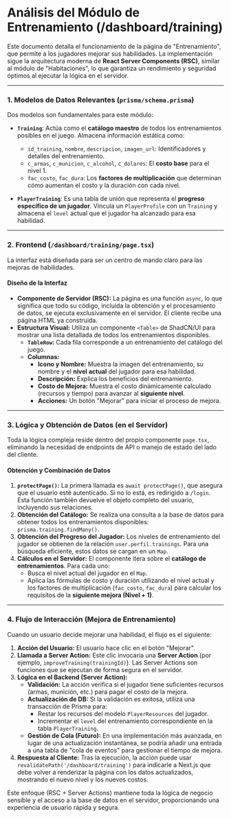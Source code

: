 # Análisis del Módulo de Entrenamiento (/dashboard/training)

Este documento detalla el funcionamiento de la página de "Entrenamiento", que permite a los jugadores mejorar sus habilidades. La implementación sigue la arquitectura moderna de **React Server Components (RSC)**, similar al módulo de "Habitaciones", lo que garantiza un rendimiento y seguridad óptimos al ejecutar la lógica en el servidor.

---

### 1. Modelos de Datos Relevantes (`prisma/schema.prisma`)

Dos modelos son fundamentales para este módulo:

-   **`Training`**: Actúa como el **catálogo maestro** de todos los entrenamientos posibles en el juego. Almacena información estática como:
    *   `id_training`, `nombre`, `descripcion`, `imagen_url`: Identificadores y detalles del entrenamiento.
    *   `c_armas`, `c_municion`, `c_alcohol`, `c_dolares`: El **costo base** para el nivel 1.
    *   `fac_costo`, `fac_dura`: Los **factores de multiplicación** que determinan cómo aumentan el costo y la duración con cada nivel.

-   **`PlayerTraining`**: Es una tabla de unión que representa el **progreso específico de un jugador**. Vincula un `PlayerProfile` con un `Training` y almacena el `level` actual que el jugador ha alcanzado para esa habilidad.

---

### 2. Frontend (`/dashboard/training/page.tsx`)

La interfaz está diseñada para ser un centro de mando claro para las mejoras de habilidades.

#### **Diseño de la Interfaz**

-   **Componente de Servidor (RSC):** La página es una función `async`, lo que significa que todo su código, incluida la obtención y el procesamiento de datos, se ejecuta exclusivamente en el servidor. El cliente recibe una página HTML ya construida.
-   **Estructura Visual:** Utiliza un componente `<Table>` de ShadCN/UI para mostrar una lista detallada de todos los entrenamientos disponibles.
    *   **`TableRow`:** Cada fila corresponde a un entrenamiento del catálogo del juego.
    *   **Columnas:**
        *   **Icono y Nombre:** Muestra la imagen del entrenamiento, su nombre y el **nivel actual** del jugador para esa habilidad.
        *   **Descripción:** Explica los beneficios del entrenamiento.
        *   **Costo de Mejora:** Muestra el costo dinámicamente calculado (recursos y tiempo) para avanzar al **siguiente nivel**.
        *   **Acciones:** Un botón "Mejorar" para iniciar el proceso de mejora.

---

### 3. Lógica y Obtención de Datos (en el Servidor)

Toda la lógica compleja reside dentro del propio componente `page.tsx`, eliminando la necesidad de endpoints de API o manejo de estado del lado del cliente.

#### **Obtención y Combinación de Datos**

1.  **`protectPage()`:** La primera llamada es `await protectPage()`, que asegura que el usuario esté autenticado. Si no lo está, es redirigido a `/login`. Esta función también devuelve el objeto completo del usuario, incluyendo sus relaciones.
2.  **Obtención del Catálogo:** Se realiza una consulta a la base de datos para obtener todos los entrenamientos disponibles: `prisma.training.findMany()`.
3.  **Obtención del Progreso del Jugador:** Los niveles de entrenamiento del jugador se obtienen de la relación `user.perfil.trainings`. Para una búsqueda eficiente, estos datos se cargan en un `Map`.
4.  **Cálculos en el Servidor:** El componente itera sobre el **catálogo de entrenamientos**. Para cada uno:
    *   Busca el nivel actual del jugador en el `Map`.
    *   Aplica las fórmulas de costo y duración utilizando el nivel actual y los factores de multiplicación (`fac_costo`, `fac_dura`) para calcular los requisitos de la **siguiente mejora (Nivel + 1)**.

---

### 4. Flujo de Interacción (Mejora de Entrenamiento)

Cuando un usuario decide mejorar una habilidad, el flujo es el siguiente:

1.  **Acción del Usuario:** El usuario hace clic en el botón "Mejorar".
2.  **Llamada a Server Action:** Este clic invocaría una **Server Action** (por ejemplo, `improveTraining(trainingId)`). Las Server Actions son funciones que se ejecutan de forma segura en el servidor.
3.  **Lógica en el Backend (Server Action):**
    *   **Validación:** La acción verifica si el jugador tiene suficientes recursos (armas, munición, etc.) para pagar el costo de la mejora.
    *   **Actualización de DB:** Si la validación es exitosa, utiliza una transacción de Prisma para:
        *   Restar los recursos del modelo `PlayerResources` del jugador.
        *   Incrementar el `level` del entrenamiento correspondiente en la tabla `PlayerTraining`.
    *   **Gestión de Cola (Futuro):** En una implementación más avanzada, en lugar de una actualización instantánea, se podría añadir una entrada a una tabla de "cola de eventos" para gestionar el tiempo de mejora.
4.  **Respuesta al Cliente:** Tras la ejecución, la acción puede usar `revalidatePath('/dashboard/training')` para indicarle a Next.js que debe volver a renderizar la página con los datos actualizados, mostrando el nuevo nivel y los nuevos costos.

Este enfoque (RSC + Server Actions) mantiene toda la lógica de negocio sensible y el acceso a la base de datos en el servidor, proporcionando una experiencia de usuario rápida y segura.
